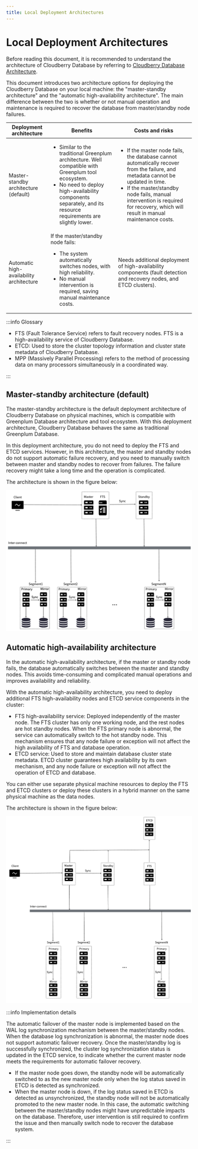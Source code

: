 ```yaml
---
title: Local Deployment Architectures
---
```


# Local Deployment Architectures

Before reading this document, it is recommended to understand the architecture of Cloudberry Database by referring to [Cloudberry Database Architecture](./cbdb-architecture.md).

This document introduces two architecture options for deploying the Cloudberry Database on your local machine: the "master-standby architecture" and the "automatic high-availability architecture". The main difference between the two is whether or not manual operation and maintenance is required to recover the database from master/standby node failures.

| Deployment architecture | Benefits | Costs and risks |
| ------------------------ | ---- | ---- |
| Master-standby architecture (default) | <ul><li>Similar to the traditional Greenplum architecture. Well compatible with Greenplum tool ecosystem.</li><li>No need to deploy high-availability components separately, and its resource requirements are slightly lower.</li></ul> | <ul><li>If the master node fails, the database cannot automatically recover from the failure, and metadata cannot be updated in time. </li><li>If the master/standby node fails, manual intervention is required for recovery, which will result in manual maintenance costs. </li></ul> |
| Automatic high-availability architecture | If the master/standby node fails:<ul><li>The system automatically switches nodes, with high reliability.</li><li>No manual intervention is required, saving manual maintenance costs.</li></ul> | Needs additional deployment of high-availability components (fault detection and recovery nodes, and ETCD clusters). |

:::info Glossary

- FTS (Fault Tolerance Service) refers to fault recovery nodes. FTS is a high-availability service of Cloudberry Database.
- ETCD: Used to store the cluster topology information and cluster state metadata of Cloudberry Database.
- MPP (Massively Parallel Processing) refers to the method of processing data on many processors simultaneously in a coordinated way.

:::

## Master-standby architecture (default)

The master-standby architecture is the default deployment architecture of Cloudberry Database on physical machines, which is compatible with Greenplum Database architecture and tool ecosystem. With this deployment architecture, Cloudberry Database behaves the same as traditional Greenplum Database.

In this deployment architecture, you do not need to deploy the FTS and ETCD services. However, in this architecture, the master and standby nodes do not support automatic failure recovery, and you need to manually switch between master and standby nodes to recover from failures. The failure recovery might take a long time and the operation is complicated.

The architecture is shown in the figure below:

![Master-standby deployment architecture](./media/cbdb-deploy-manual-high-avail.png)

## Automatic high-availability architecture

In the automatic high-availability architecture, if the master or standby node fails, the database automatically switches between the master and standby nodes. This avoids time-consuming and complicated manual operations and improves availability and reliability.

With the automatic high-availability architecture, you need to deploy additional FTS high-availability nodes and ETCD service components in the cluster:

- FTS high-availability service: Deployed independently of the master node. The FTS cluster has only one working node, and the rest nodes are hot standby nodes. When the FTS primary node is abnormal, the service can automatically switch to the hot standby node. This mechanism ensures that any node failure or exception will not affect the high availability of FTS and database operation.
- ETCD service: Used to store and maintain database cluster state metadata. ETCD cluster guarantees high availability by its own mechanism, and any node failure or exception will not affect the operation of ETCD and database.

You can either use separate physical machine resources to deploy the FTS and ETCD clusters or deploy these clusters in a hybrid manner on the same physical machine as the data nodes.

The architecture is shown in the figure below:

![Automatic high-availability architecture](./media/cbdb-deploy-auto-high-avail.png)

:::info Implementation details

The automatic failover of the master node is implemented based on the WAL log synchronization mechanism between the master/standby nodes. When the database log synchronization is abnormal, the master node does not support automatic failover recovery. Once the master/standby log is successfully synchronized, the cluster log synchronization status is updated in the ETCD service, to indicate whether the current master node meets the requirements for automatic failover recovery.

- If the master node goes down, the standby node will be automatically switched to as the new master node only when the log status saved in ETCD is detected as synchronized.
- When the master node is down, if the log status saved in ETCD is detected as unsynchronized, the standby node will not be automatically promoted to the new master node. In this case, the automatic switching between the master/standby nodes might have unpredictable impacts on the database. Therefore, user intervention is still required to confirm the issue and then manually switch node to recover the database system.

:::
